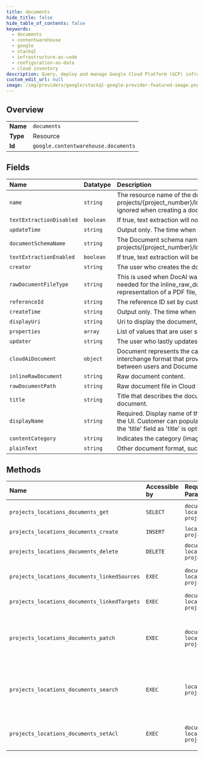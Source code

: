 ```yaml
---
title: documents
hide_title: false
hide_table_of_contents: false
keywords:
  - documents
  - contentwarehouse
  - google    
  - stackql
  - infrastructure-as-code
  - configuration-as-data
  - cloud inventory
description: Query, deploy and manage Google Cloud Platform (GCP) infrastructure and resources using SQL
custom_edit_url: null
image: /img/providers/google/stackql-google-provider-featured-image.png
---
```

  
    

## Overview
<table><tbody>
<tr><td><b>Name</b></td><td><code>documents</code></td></tr>
<tr><td><b>Type</b></td><td>Resource</td></tr>
<tr><td><b>Id</b></td><td><code>google.contentwarehouse.documents</code></td></tr>
</tbody></table>

## Fields
| Name | Datatype | Description |
|:-----|:---------|:------------|
| `name` | `string` | The resource name of the document. Format: projects/&#123;project_number&#125;/locations/&#123;location&#125;/documents/&#123;document_id&#125;. The name is ignored when creating a document. |
| `textExtractionDisabled` | `boolean` | If true, text extraction will not be performed. |
| `updateTime` | `string` | Output only. The time when the document is last updated. |
| `documentSchemaName` | `string` | The Document schema name. Format: projects/&#123;project_number&#125;/locations/&#123;location&#125;/documentSchemas/&#123;document_schema_id&#125;. |
| `textExtractionEnabled` | `boolean` | If true, text extraction will be performed. |
| `creator` | `string` | The user who creates the document. |
| `rawDocumentFileType` | `string` | This is used when DocAI was not used to load the document and parsing/ extracting is needed for the inline_raw_document. For example, if inline_raw_document is the byte representation of a PDF file, then this should be set to: RAW_DOCUMENT_FILE_TYPE_PDF. |
| `referenceId` | `string` | The reference ID set by customers. Must be unique per project and location. |
| `createTime` | `string` | Output only. The time when the document is created. |
| `displayUri` | `string` | Uri to display the document, for example, in the UI. |
| `properties` | `array` | List of values that are user supplied metadata. |
| `updater` | `string` | The user who lastly updates the document. |
| `cloudAiDocument` | `object` | Document represents the canonical document resource in Document AI. It is an interchange format that provides insights into documents and allows for collaboration between users and Document AI to iterate and optimize for quality. |
| `inlineRawDocument` | `string` | Raw document content. |
| `rawDocumentPath` | `string` | Raw document file in Cloud Storage path. |
| `title` | `string` | Title that describes the document. This can be the top heading or text that describes the document. |
| `displayName` | `string` | Required. Display name of the document given by the user. This name will be displayed in the UI. Customer can populate this field with the name of the document. This differs from the 'title' field as 'title' is optional and stores the top heading in the document. |
| `contentCategory` | `string` | Indicates the category (image, audio, video etc.) of the original content. |
| `plainText` | `string` | Other document format, such as PPTX, XLXS |
## Methods
| Name | Accessible by | Required Params | Description |
|:-----|:--------------|:----------------|:------------|
| `projects_locations_documents_get` | `SELECT` | `documentsId, locationsId, projectsId` | Gets a document. Returns NOT_FOUND if the document does not exist. |
| `projects_locations_documents_create` | `INSERT` | `locationsId, projectsId` | Creates a document. |
| `projects_locations_documents_delete` | `DELETE` | `documentsId, locationsId, projectsId` | Deletes a document. Returns NOT_FOUND if the document does not exist. |
| `projects_locations_documents_linkedSources` | `EXEC` | `documentsId, locationsId, projectsId` | Return all source document-links from the document. |
| `projects_locations_documents_linkedTargets` | `EXEC` | `documentsId, locationsId, projectsId` | Return all target document-links from the document. |
| `projects_locations_documents_patch` | `EXEC` | `documentsId, locationsId, projectsId` | Updates a document. Returns INVALID_ARGUMENT if the name of the document is non-empty and does not equal the existing name. |
| `projects_locations_documents_search` | `EXEC` | `locationsId, projectsId` | Searches for documents using provided SearchDocumentsRequest. This call only returns documents that the caller has permission to search against. |
| `projects_locations_documents_setAcl` | `EXEC` | `documentsId, locationsId, projectsId` | Sets the access control policy for a resource. Replaces any existing policy. |
